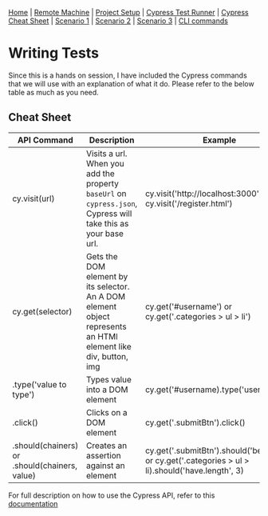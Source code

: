 [Home](/README.md) |
[Remote Machine](https://rdp.devopsplayground.com/#/) |
[Project Setup](project-setup.md) |
[Cypress Test Runner](cypress-test-runner.md) |
[Cypress Cheat Sheet](cheat-sheet.md) |
[Scenario 1](scenario1.md) |
[Scenario 2](scenario2.md) |
[Scenario 3](scenario3.md) |
[CLI commands](cli-commands.md) 

# Writing Tests
Since this is a hands on session, I have included the Cypress commands that we will use with an explanation of what it do. Please refer to the below table as much as you need.

## Cheat Sheet

| API Command      | Description              | Example |
| -------------    | ---------------------    | -----   |
| cy.visit(url)  | Visits a url. When you add the property `baseUrl` on `cypress.json`, Cypress will take this as your base url.   | cy.visit('http://localhost:3000') or cy.visit('/register.html')|
| cy.get(selector)  | Gets the DOM element by its selector. An A DOM element object represents an HTMl element like div, button, img  | cy.get('#username') or cy.get('.categories > ul > li') |
| .type('value to type') | Types value into a DOM element | cy.get('#username).type('user1') |
| .click() | Clicks on a DOM element | cy.get('.submitBtn').click() |
| .should(chainers) or .should(chainers, value) | Creates an assertion against an element | cy.get('.submitBtn').should('be.visible') or cy.get('.categories > ul > li).should('have.length', 3) |

For full description on how to use the Cypress API, refer to this [documentation](https://docs.cypress.io/api/api/table-of-contents.html)
